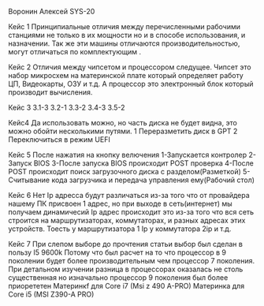 Воронин Алексей SYS-20

Кейс 1 
Принципиальные отличия между перечисленными рабочими станциями не только в их мощности но и в способе использования, и назначении.
Так же эти машины отличаются производительностью, могут отличаться по комплектующим .

Кейс 2 
Отличия между чипсетом и  процессором следущее. Чипсет это набор микросхем на материнской плате который определяет работу ЦП, Видеокарты, ОЗУ и т.д. А процессор это 
электронный блок который производит вычисления. 

Кейс 3
3.1-3
3.2-1
3.3-2
3.4-3
3.5-2

Кейс4
Да использовать можно, но часть диска не будет видна, это можно обойти несколькими путями.
1 Переразметить диск в GPT
2 Переключиться в режим UEFI

Кейс 5
После нажатия на кнопку велючения 
1-Запускается контролер
2-Запуск BIOS
3-После запуска BIOS происходит POST проверка
4-После POST происходит поиск загрузочного диска с разделом(Разметкой)
5-Считывание кода загрузчика и передача управления ему(Рабочий стол)

Кейс 6
Нет Ip адресса будут различаться из-за того что от провайдера нашему ПК присвоен 1 адрес, но при выходе в сеть(интернет) мы получаем динамичесий Ip адрес
происходит это из-за того что вся сеть строится на маршрутизаторах, коммутаторах, и разных адресах этих устройств. Тоесть у маршрутизатора 1 Ip у коммутатора 2ip 
и т.д. 

Кейс 7 
При слепом выборе до прочтения статьи выбор был сделан в пользу I5 9600k Потому что был расчет на то что процессор в 9 поколении будет более производительным
чем процессор 7 поколения. При детальном изучении разница в процессорах оказалась не столь существенная но изначально процессор 9 поколения был более приорететен
Материнкf для Core i7 (Msi z 490 A-PRO)
Материнка для Core i5 (MSI Z390-A PRO)
